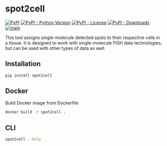 # spot2cell
[![PyPI](https://img.shields.io/pypi/v/spot2cell?style=flat-square)](https://pypi.org/project/spot2cell/)
[![PyPI - Python Version](https://img.shields.io/pypi/pyversions/spot2cell?style=flat-square)](https://pypi.org/project/spot2cell/)
[![PyPI - License](https://img.shields.io/pypi/l/spot2cell?style=flat-square)](https://pypi.org/project/spot2cell/)
[![PyPI - Downloads](https://img.shields.io/pypi/dm/spot2cell?style=flat-square)](https://pypi.org/project/spot2cell/)
[![main](https://github.com/saezlab/liana-py/actions/workflows/main.yml/badge.svg)](https://github.com/schapirolabor/spot2cell/actions)

This tool assigns single-molecule detected spots to their respective cells in a tissue. It is designed to work with single-molecule FISH data technologies, but can be used with other types of data as well.

## Installation

```bash
pip install spot2cell
```

## Docker
Build Docker image from Dockerfile
```bash
docker build -t spot2cell .
```
## CLI

```bash
spot2cell --help
```
